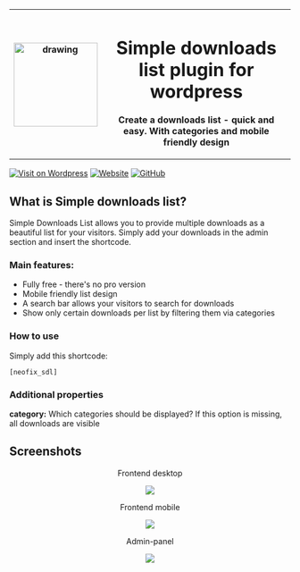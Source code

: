  <table style="width: 100%;">
  <tr>
    <th><img src="https://user-images.githubusercontent.com/65506676/167635631-e31b10a4-df1b-48e7-8910-6ed64a508aa7.png" alt="drawing" width="150"/>
</th>
    <th><img style="width: 800px;"></img><h1>Simple downloads list plugin for wordpress</h1><p>Create a downloads list - quick and easy. With categories and mobile friendly design</p></th>
  </tr>
</table>

[![Visit on Wordpress](https://img.shields.io/badge/Visit_on_Wordpress-%23117AC9.svg?style=for-the-badge&logo=WordPress&logoColor=white)](https://wordpress.org/plugins/simple-downloads-list/)
[![Website](https://img.shields.io/badge/Web-neofix.ch-brightgreen?style=for-the-badge)](https://neofix.ch)
[![GitHub](https://img.shields.io/github/license/Neofix-IT/simple-downloads-list_wordpress_plugin?style=for-the-badge&color=red)](LICENSE)

## What is Simple downloads list?

Simple Downloads List allows you to provide multiple downloads as a beautiful list for your visitors. Simply add your downloads in the admin section and insert the shortcode.

### Main features:

* Fully free - there's no pro version
* Mobile friendly list design
* A search bar allows your visitors to search for downloads
* Show only certain downloads per list by filtering them via categories

### How to use

Simply add this shortcode:

`[neofix_sdl]`

### Additional properties

**category:** Which categories should be displayed? If this option is missing, all downloads are visible

## Screenshots

<p align="center">Frontend desktop</p>
<p align="center">
  <img src="https://user-images.githubusercontent.com/65506676/170063082-10465497-bfda-401d-bff0-43eda5858127.png">
</p>

<p align="center">Frontend mobile</p>
<p align="center">
  <img src="https://user-images.githubusercontent.com/65506676/170063704-e0057132-393d-4ce8-b2f7-03d2be09333b.png">
</p>

<p align="center">Admin-panel</p>
<p align="center">
  <img src="https://user-images.githubusercontent.com/65506676/170064248-dfbf178e-f872-4541-aca9-8991a9c25d6c.png">
</p>
